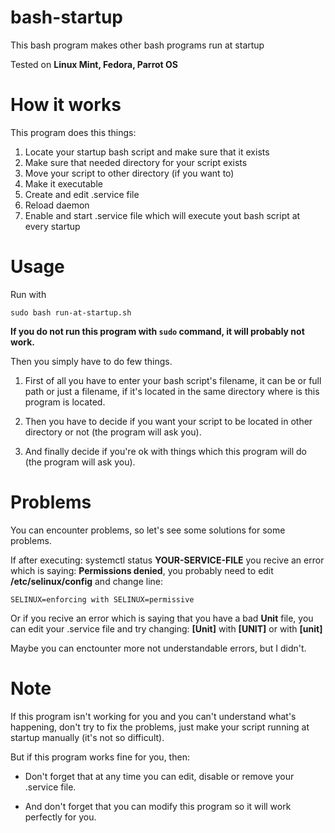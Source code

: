 # bash-startup
This bash program makes other bash programs run at startup

Tested on **Linux Mint, Fedora, Parrot OS**
# How it works
This program does this things:

1. Locate your startup bash script and make sure that it exists
2. Make sure that needed directory for your script exists
3. Move your script to other directory (if you want to)
4. Make it executable
5. Create and edit .service file
6. Reload daemon
7. Enable and start .service file which will execute yout bash script at every startup

# Usage
Run with
```
sudo bash run-at-startup.sh
```

**If you do not run this program with `sudo` command, it will probably not work.**

Then you simply have to do few things.

1. First of all you  have to enter your bash script's filename, it can be or full path or just a filename, if it's located in the same directory where is this program is located.

2. Then you have to decide if you want your script to be located in other directory or not (the program will ask you).

3. And finally decide if you're ok with things which this program will do (the program will ask you).

# Problems
You can encounter problems, so let's see some solutions for some problems.

If after executing: systemctl status **YOUR-SERVICE-FILE**
you recive an error which is saying: **Permissions denied**, you probably need to edit **/etc/selinux/config** and change line:
```
SELINUX=enforcing with SELINUX=permissive
```

Or if you recive an error which is saying that you have a bad **Unit** file, you can edit your .service file and try changing:
**[Unit]** with **[UNIT]** or with **[unit]**

Maybe you can enctounter more not understandable errors, but I didn't.

# Note
If this program isn't working for you and you can't understand what's happening, don't try to fix the problems, just make your script running at startup manually (it's not so difficult).

But if this program works fine for you, then:
- Don't forget that at any time you can edit, disable or remove your .service file.

- And don't forget that you can modify this program so it will work perfectly for you.
